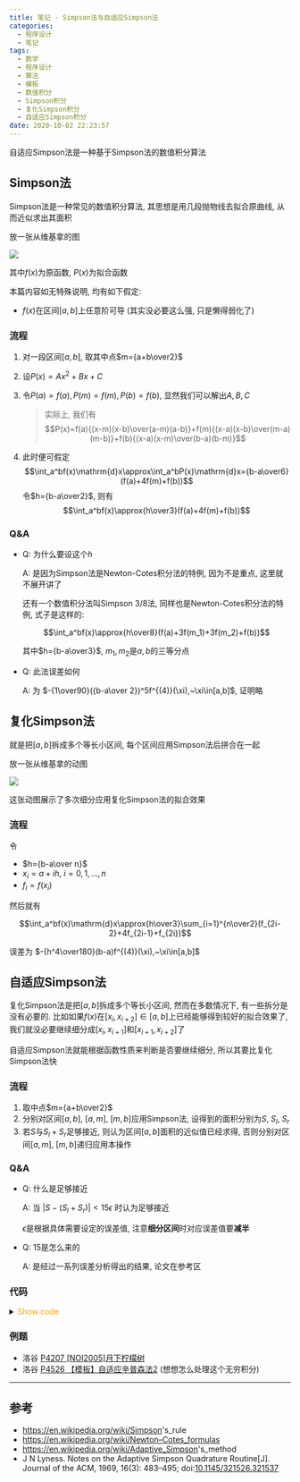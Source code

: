 ```yaml
---
title: 笔记 - Simpson法与自适应Simpson法
categories:
  - 程序设计
  - 笔记
tags:
  - 数学
  - 程序设计
  - 算法
  - 模板
  - 数值积分
  - Simpson积分
  - 复化Simpson积分
  - 自适应Simpson积分
date: 2020-10-02 22:23:57
---
```

自适应Simpson法是一种基于Simpson法的数值积分算法

<!-- more -->

## Simpson法

Simpson法是一种常见的数值积分算法, 其思想是用几段抛物线去拟合原曲线, 从而近似求出其面积

放一张从维基拿的图

![](1.png)

其中$f(x)$为原函数, $P(x)$为拟合函数

本篇内容如无特殊说明, 均有如下假定:

- $f(x)$在区间$[a,b]$上任意阶可导 (其实没必要这么强, 只是懒得弱化了)

### 流程

1. 对一段区间$[a,b]$, 取其中点$m={a+b\over2}$
1. 设$P(x)=Ax^2+Bx+C$
1. 令$P(a)=f(a), P(m)=f(m), P(b)=f(b)$, 显然我们可以解出$A,B,C$

   > 实际上, 我们有
   > $$P(x)=f(a){(x-m)(x-b)\over(a-m)(a-b)}+f(m){(x-a)(x-b)\over(m-a)(m-b)}+f(b){(x-a)(x-m)\over(b-a)(b-m)}$$
1. 此时便可假定
   $$\int_a^bf(x)\mathrm{d}x\approx\int_a^bP(x)\mathrm{d}x={b-a\over6}(f(a)+4f(m)+f(b))$$
   令$h={b-a\over2}$, 则有
   $$\int_a^bf(x)\approx{h\over3}(f(a)+4f(m)+f(b))$$

### Q&A

- Q: 为什么要设这个$h$

  A: 是因为Simpson法是Newton-Cotes积分法的特例, 因为不是重点, 这里就不展开讲了

  还有一个数值积分法叫Simpson 3/8法, 同样也是Newton-Cotes积分法的特例, 式子是这样的:

  $$\int_a^bf(x)\approx{h\over8}(f(a)+3f(m_1)+3f(m_2)+f(b))$$

  其中$h={b-a\over3}$, $m_1,m_2$是$a,b$的三等分点
- Q: 此法误差如何

  A: 为 $-{1\over90}({b-a\over 2})^5f^{(4)}(\xi),~\xi\in[a,b]$, 证明略

## 复化Simpson法

就是把$[a,b]$拆成多个等长小区间, 每个区间应用Simpson法后拼合在一起

放一张从维基拿的动图

![](2.gif)

这张动图展示了多次细分应用复化Simpson法的拟合效果

### 流程

令

- $h={b-a\over n}$
- $x_i=a+ih,~i=0,1,...,n$
- $f_i=f(x_i)$

然后就有

$$\int_a^bf(x)\mathrm{d}x\approx{h\over3}\sum_{i=1}^{n\over2}(f_{2i-2}+4f_{2i-1}+f_{2i})$$

误差为 $-{h^4\over180}(b-a)f^{(4)}(\xi),~\xi\in[a,b]$

## 自适应Simpson法

复化Simpson法是把$[a,b]$拆成多个等长小区间, 然而在多数情况下, 有一些拆分是没有必要的. 比如如果$f(x)$在$[x_i,x_{i+2}]\in[a,b]$上已经能够得到较好的拟合效果了, 我们就没必要继续细分成$[x_i,x_{i+1}]$和$[x_{i+1},x_{i+2}]$了

自适应Simpson法就能根据函数性质来判断是否要继续细分, 所以其要比复化Simpson法快

### 流程

1. 取中点$m={a+b\over2}$
1. 分别对区间$[a,b]$, $[a,m]$, $[m,b]$应用Simpson法, 设得到的面积分别为$S$, $S_l$, $S_r$
1. 若$S$与$S_l+S_r$足够接近, 则认为区间$[a,b]$面积的近似值已经求得, 否则分别对区间$[a,m]$, $[m,b]$递归应用本操作

### Q&A

- Q: 什么是足够接近

  A: 当 $|S-(S_l+S_r)|<15\epsilon$ 时认为足够接近

  $\epsilon$是根据具体需要设定的误差值, 注意**细分区间**时对应误差值要**减半**
- Q: $15$是怎么来的

  A: 是经过一系列误差分析得出的结果, 论文在参考区

### 代码

<details>
<summary><font color='orange'>Show code</font></summary>

```cpp
double F(double num) {
    //按需补充
}
double simpson(double a, double b) {
    double mid = (a + b) / 2;
    return (F(a) + 4 * F(mid) + F(b)) * (b - a) / 6;
}
double asr(double a, double b, double eps, double S) {
    double mid = (a + b) / 2;
    double S_l = simpson(a, mid), S_r = simpson(mid, b);
    if (abs(S_l + S_r - S) <= 15 * eps) return S_l + S_r + (S_l + S_r - S) / 15;
    return asr(a, mid, eps / 2, S_l) + asr(mid, b, eps / 2, S_r);  //注意eps要减半
}
```

</details>

### 例题

- 洛谷 [P4207 [NOI2005]月下柠檬树](https://www.luogu.com.cn/problem/P4207)
- 洛谷 [P4526 【模板】自适应辛普森法2](https://www.luogu.com.cn/problem/P4526) (想想怎么处理这个无穷积分)

---

## 参考

- <https://en.wikipedia.org/wiki/Simpson>'s_rule
- <https://en.wikipedia.org/wiki/Newton–Cotes_formulas>
- <https://en.wikipedia.org/wiki/Adaptive_Simpson>'s_method
- J N Lyness. Notes on the Adaptive Simpson Quadrature Routine[J]. Journal of the ACM, 1969, 16(3): 483–495; doi:[10.1145/321526.321537](https://doi.org/10.1145%2F321526.321537)
